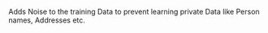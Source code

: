 
Adds Noise to the training Data to prevent learning private Data like Person names, Addresses etc. 

